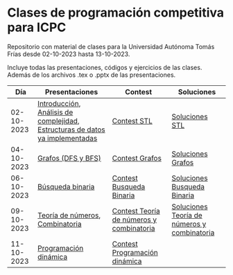 # Clases de programación competitiva para ICPC
Repositorio con material de clases para la Universidad Autónoma Tomás Frías
desde 02-10-2023 hasta 13-10-2023.

Incluye todas las presentaciones, códigos y ejercicios de las clases. 
Además de los archivos .tex o .pptx de las presentaciones.

|Día|Presentaciones|Contest|Soluciones|
|---|---|---|---|
|02-10-2023| [Introducción](https://github.com/MickyOR/clases-ICPC-UATF2023/blob/main/Introduccion.pdf), [Análisis de complejidad](https://github.com/MickyOR/clases-ICPC-UATF2023/blob/main/ComplejidadDeTiempo.pdf), [Estructuras de datos ya implementadas](https://github.com/MickyOR/clases-ICPC-UATF2023/blob/main/EstructurasDeDatos.pdf)|[Contest STL](https://vjudge.net/contest/585295)|[Soluciones STL](https://github.com/MickyOR/clases-ICPC-UATF2023/tree/main/CodigoAuxiliar/ContestSTL)
|04-10-2023| [Grafos (DFS y BFS)](https://github.com/MickyOR/clases-ICPC-UATF2023/blob/main/DFS%20y%20BFS.pdf)| [Contest Grafos](https://vjudge.net/contest/585769)|[Soluciones Grafos](https://github.com/MickyOR/clases-ICPC-UATF2023/tree/main/CodigoAuxiliar/ContestGrafos)
|06-10-2023| [Búsqueda binaria](https://github.com/MickyOR/clases-ICPC-UATF2023/blob/main/BusquedaBinaria.pdf)| [Contest Busqueda Binaria](https://vjudge.net/contest/586203)| [Soluciones Busqueda Binaria](https://github.com/MickyOR/clases-ICPC-UATF2023/tree/main/CodigoAuxiliar/ContestBusquedaBinaria)
|09-10-2023| [Teoría de números](https://github.com/MickyOR/clases-ICPC-UATF2023/blob/main/TeoriaDeNumeros.pdf), [Combinatoria](https://github.com/MickyOR/clases-ICPC-UATF2023/blob/main/Combinatoria.pdf)| [Contest Teoría de números y combinatoria](https://vjudge.net/contest/586592)| [Soluciones Teoría de números y combinatoria](https://github.com/MickyOR/clases-ICPC-UATF2023/tree/main/CodigoAuxiliar/ContestMate) 
|11-10-2023| [Programación dinámica](https://github.com/MickyOR/clases-ICPC-UATF2023/blob/main/ProgramacionDinamica.pdf) | [Contest Programación dinámica](https://vjudge.net/contest/587069)|